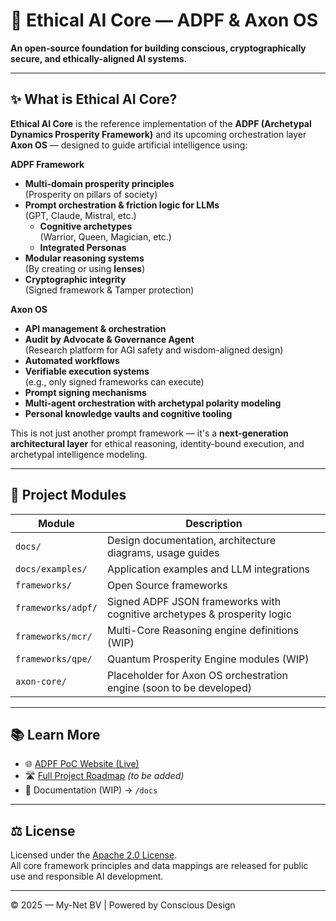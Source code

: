 # 🧠 Ethical AI Core — ADPF & Axon OS

**An open-source foundation for building conscious, cryptographically secure, and ethically-aligned AI systems.**  

---

## ✨ What is Ethical AI Core?

**Ethical AI Core** is the reference implementation of the **ADPF (Archetypal Dynamics Prosperity Framework)** and its upcoming orchestration layer **Axon OS** — designed to guide artificial intelligence using:

**ADPF Framework**
- **Multi-domain prosperity principles**</br>(Prosperity on pillars of society)
- **Prompt orchestration & friction logic for LLMs**</br>(GPT, Claude, Mistral, etc.)
    - **Cognitive archetypes**</br>(Warrior, Queen, Magician, etc.)
    - **Integrated Personas**
- **Modular reasoning systems**</br>(By creating or using **lenses**)
- **Cryptographic integrity**</br>(Signed framework & Tamper protection)

**Axon OS**
- **API management & orchestration**
- **Audit by Advocate & Governance Agent**</br>(Research platform for AGI safety and wisdom-aligned design)
- **Automated workflows**
- **Verifiable execution systems**</br>(e.g., only signed frameworks can execute)
- **Prompt signing mechanisms**
- **Multi-agent orchestration with archetypal polarity modeling**
- **Personal knowledge vaults and cognitive tooling**

This is not just another prompt framework — it's a **next-generation architectural layer** for ethical reasoning, identity-bound execution, and archetypal intelligence modeling.

---

## 🔧 Project Modules

| Module        | Description                                                                 |
|---------------|-----------------------------------------------------------------------------|
| `docs/`               | Design documentation, architecture diagrams, usage guides                  |
| `docs/examples/`      | Application examples and LLM integrations                                  |
| `frameworks/`         | Open Source frameworks   |
| `frameworks/adpf/`    | Signed ADPF JSON frameworks with cognitive archetypes & prosperity logic  |
| `frameworks/mcr/`     | Multi-Core Reasoning engine definitions (WIP)                              |
| `frameworks/qpe/`     | Quantum Prosperity Engine modules (WIP)                                    |
| `axon-core/`          | Placeholder for Axon OS orchestration engine (soon to be developed)        |

---

## 📚 Learn More

- 🌐 [ADPF PoC Website (Live)](http://adpf.my-net.be:3000)
- 🛣️ [Full Project Roadmap](#) *(to be added)*
- 📖 Documentation (WIP) → `/docs`

---

## ⚖️ License

Licensed under the [Apache 2.0 License](LICENSE).  
All core framework principles and data mappings are released for public use and responsible AI development.

---
© 2025 — My-Net BV | Powered by Conscious Design
